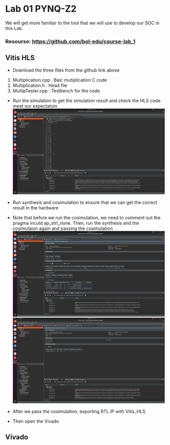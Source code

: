 # Lab 01 PYNQ-Z2
We will get more familiar to the tool that we will use to develop our SOC in this Lab.  
### Resourse: https://github.com/bol-edu/course-lab_1
## Vitis HLS
- Download the three files from the github link above  
1.  Multiplication.cpp : Baic mutiplication C code
2.  Multiplication.h : Head file
3.  MultipTester.cpp : Testbench for the code

- Run the simulation to get the simulation result and check the HLS code meet our expectatoin
![vitis_simulation](https://github.com/SamChang03/SOC_Lab/blob/main/Lab01/vitis_simulation.png)  
      
- Run synthesis and cosimulation to ensure that we can get the correct result in the hardware
- Note that before we run the cosimulation, we need to comment out the pragma inculd ap_strl_none. Then, run the synthesis and the cosimulaion again and passing the cosimulation
![synthesis_result](https://github.com/SamChang03/SOC_Lab/blob/main/Lab01/synthesis_result.png)  
![cosimulation_result](https://github.com/SamChang03/SOC_Lab/blob/main/Lab01/cosimulation_result.png)  

- After we pass the cosimulation, exporting RTL IP with Vitis_HLS.
- Then open the Vivado
## Vivado
